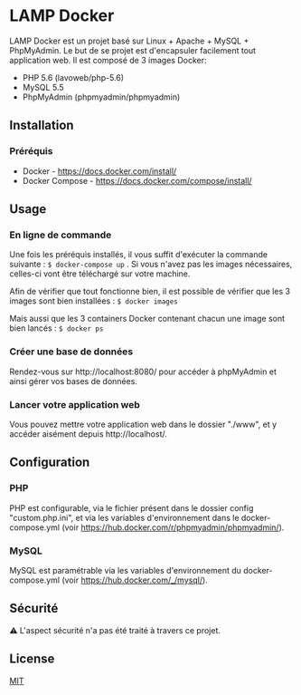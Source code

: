 # LAMP Docker 

LAMP Docker est un projet basé sur Linux + Apache + MySQL + PhpMyAdmin. Le but de se projet est d'encapsuler facilement tout application web. Il est composé de 3 images Docker:
* PHP 5.6 (lavoweb/php-5.6)
* MySQL 5.5
* PhpMyAdmin (phpmyadmin/phpmyadmin)

## Installation

### Préréquis
* Docker - https://docs.docker.com/install/
* Docker Compose - https://docs.docker.com/compose/install/

## Usage
### En ligne de commande
Une fois les préréquis installés, il vous suffit d'exécuter la commande suivante : 
`$ docker-compose up`
. Si vous n'avez pas les images nécessaires, celles-ci vont être téléchargé sur votre machine.

Afin de vérifier que tout fonctionne bien, il est possible de vérifier que les 3 images sont bien installées :
`$ docker images`

Mais aussi que les 3 containers Docker contenant chacun une image sont bien lancés : 
`$ docker ps`

### Créer une base de données
Rendez-vous sur http://localhost:8080/ pour accéder à phpMyAdmin et ainsi gérer vos bases de données.

### Lancer votre application web
Vous pouvez mettre votre application web dans le dossier "./www", et y accéder aisément depuis http://localhost/.

## Configuration
### PHP
PHP est configurable, via le fichier présent dans le dossier config "custom.php.ini", et via les variables d'environnement dans le docker-compose.yml (voir https://hub.docker.com/r/phpmyadmin/phpmyadmin/).

### MySQL
MySQL est paramétrable via les variables d'environnement du docker-compose.yml (voir https://hub.docker.com/_/mysql/).

## Sécurité
:warning: L'aspect sécurité n'a pas été traité à travers ce projet.

## License
[MIT](https://choosealicense.com/licenses/mit/)
